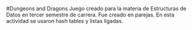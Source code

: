 #Dungeons and Dragons
Juego creado para la materia de Estructuras de Datos en tercer semestre de carrera. Fue creado en parejas. En esta actividad se usaron hash tables y listas ligadas. 

